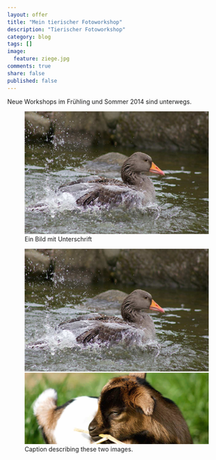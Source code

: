 ```yaml
---
layout: offer
title: "Mein tierischer Fotoworkshop"
description: "Tierischer Fotoworkshop"
category: blog
tags: []
image:
  feature: ziege.jpg
comments: true
share: false
published: false
---
```


Neue Workshops im Frühling und Sommer 2014 sind unterwegs.

<figure>
<img src="/images/ente.jpg"/>
<figcaption>Ein Bild mit Unterschrift</figcaption>
</figure>

<figure class="half">
	<img src="/images/ente.jpg">
	<img src="/images/ziege.jpg">
	<figcaption>Caption describing these two images.</figcaption>
</figure>